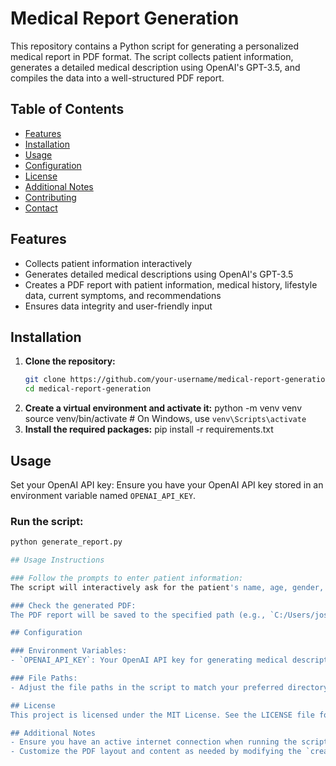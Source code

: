 # Medical Report Generation

This repository contains a Python script for generating a personalized medical report in PDF format. The script collects patient information, generates a detailed medical description using OpenAI's GPT-3.5, and compiles the data into a well-structured PDF report.

## Table of Contents

- [Features](#features)
- [Installation](#installation)
- [Usage](#usage)
- [Configuration](#configuration)
- [License](#license)
- [Additional Notes](#additional-notes)
- [Contributing](#contributing)
- [Contact](#contact)

## Features

- Collects patient information interactively
- Generates detailed medical descriptions using OpenAI's GPT-3.5
- Creates a PDF report with patient information, medical history, lifestyle data, current symptoms, and recommendations
- Ensures data integrity and user-friendly input

## Installation

1. **Clone the repository:**
   ```bash
   git clone https://github.com/your-username/medical-report-generation.git
   cd medical-report-generation
2. **Create a virtual environment and activate it:**
   python -m venv venv
   source venv/bin/activate  # On Windows, use `venv\Scripts\activate`
3. **Install the required packages:**
   pip install -r requirements.txt

## Usage

Set your OpenAI API key:
Ensure you have your OpenAI API key stored in an environment variable named `OPENAI_API_KEY`.

### Run the script:

```bash
python generate_report.py

## Usage Instructions

### Follow the prompts to enter patient information:
The script will interactively ask for the patient's name, age, gender, medical history, lifestyle details, current symptoms, and any additional information.

### Check the generated PDF:
The PDF report will be saved to the specified path (e.g., `C:/Users/joshu/Documents/Desktop/health_report1.pdf`). Ensure the directory exists or the script will create it.

## Configuration

### Environment Variables:
- `OPENAI_API_KEY`: Your OpenAI API key for generating medical descriptions.

### File Paths:
- Adjust the file paths in the script to match your preferred directory structure.

## License
This project is licensed under the MIT License. See the LICENSE file for more details.

## Additional Notes
- Ensure you have an active internet connection when running the script, as it requires access to the OpenAI API.
- Customize the PDF layout and content as needed by modifying the `create_pdf` function in the script.


